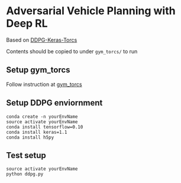 # Adversarial Vehicle Planning with Deep RL

Based on [DDPG-Keras-Torcs](https://github.com/yanpanlau/DDPG-Keras-Torcs)

Contents should be copied to under `gym_torcs/` to run

## Setup gym_torcs
Follow instruction at [gym_torcs](https://github.com/ugo-nama-kun/gym_torcs)

## Setup DDPG enviornment
```
conda create -n yourEnvName
source activate yourEnvName
conda install tensorflow=0.10
conda install keras=1.1
conda install h5py
```

## Test setup
```
source activate yourEnvName
python ddpg.py
```
